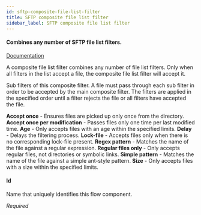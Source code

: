 ```yaml
---
id: sftp-composite-file-list-filter
title: SFTP composite file list filter
sidebar_label: SFTP composite file list filter
---
```

#### Combines any number of SFTP file list filters.
<a href="http://docs.spring.io/spring-integration/docs/2.2.6.RELEASE/reference/html/files.html#file-reading" target="_blank">Documentation</a>

A composite file list filter combines any number of file list filters. Only when all filters in the list accept a file, the composite file list filter will accept it.


Sub filters of this composite filter. A file must pass through each sub filter in order to be accepted by the main composite filter. The filters are applied in the specified order until a filter rejects the file or all filters have accepted the file.

<b>Accept once</b> - Ensures files are picked up only once from the directory. 
<b>Accept once per modification</b> - Passes files only one time per last modified time.
<b>Age</b> - Only accepts files with an age within the specified limits.
<b>Delay</b> - Delays the filtering process.
<b>Lock-file</b> - Accepts files only when there is no corresponding lock-file present.
<b>Regex pattern</b> - Matches the name of the file against a regular expression.
<b>Regular files only</b> - Only accepts regular files, not directories or symbolic links.
<b>Simple pattern</b> - Matches the name of the file against a simple ant-style pattern.
<b>Size</b> - Only accepts files with a size within the specified limits.

#### Id
Name that uniquely identifies this flow component.

<i>Required</i>

